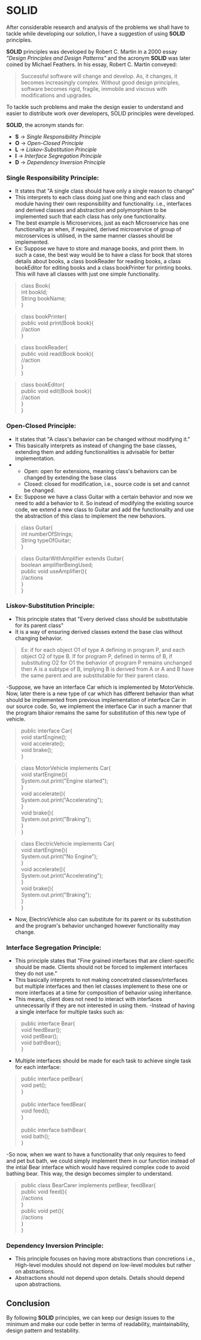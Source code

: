 # SOLID

After considerable research and analysis of the problems we shall have to tackle while developing our solution, I have a suggestion of using **SOLID** principles.

**SOLID** principles was developed by Robert C. Martin in a 2000 essay _"Design Principles and Design Patterns"_ and the acronym **SOLID** was later coined by Michael Feathers. In his essay, Robert C. Martin conveyed:
>Successful software will change and develop. As, it changes, it becomes increasingly complex. Without good design principles, software becomes rigid, fragile, immobile and viscous with modifications and upgrades.

To tackle such problems and make the design easier to understand and easier to distribute work over developers, SOLID principles were developed.

**SOLID**, the acronym stands for:
- **S** -> _Single Responsibility Principle_
- **O** -> _Open-Closed Principle_
- **L** -> _Liskov-Substitution Principle_
- **I** -> _Interface Segregation Principle_
- **D** -> _Dependency Inversion Principle_

### Single Responsibility Principle:
- It states that "A single class should have only a single reason to change"
- This interprets to each class doing just one thing and each class and module having their own responsibility and functionality. i.e., interfaces and derived classes and abstraction and polymorphism to be implemented such that each class has only one functionality.
- The best example is Microservices, just as each Microservice has one functionality an when, if required, derived microservice of group of microservices is utilised, in the same manner classes should be implemented.
- Ex: Suppose we have to store and manage books, and print them. In such a case, the best way would be to have a class for book that stores details about books, a class bookReader for reading books, a class bookEditor for editing books and a class bookPrinter for printing books. This will have all classes with just one simple functionality.
> class Book{\
int bookId;\
String bookName;\
}

>class bookPrinter{\
public void print(Book book){\
//action\
}

>class bookReader{\
public void read(Book book){\
//action\
}\
}

>class bookEditor{\
public void edit(Book book){\
//action\
}\
}

### Open-Closed Principle:
- It states that "A class's behavior can be changed without modifying it."
- This basically interprets as instead of changing the base classes, extending them and adding functionalities is advisable for better implementation.
- - Open: open for extensions, meaning class's behaviors can be changed by extending the base class
  - Closed: closed for modification, i.e., source code is set and cannot be changed.
- Ex: Suppose we have a class Guitar with a certain behavior and now we need to add a behavior to it. So instead of modifying the existing source code, we extend a new class to Guitar and add the functionality and use the abstraction of this class to implement the new behaviors.

> class Guitar{\
  int numberOfStrings;\
  String typeOfGuitar;\
}

> class GuitarWithAmplifier extends Guitar{\
  boolean amplifierBeingUsed;\
  public void useAmplifier(){\
  //actions\
  }\
}

### Liskov-Substitution Principle:
- This principle states that "Every derived class should be substitutable for its parent class"
- It is a way of ensuring derived classes extend the base clas without changing behavior.
> Ex:  if for each object O1 of type A defining in program P, and each object O2 of type B.
If for program P, defined in terms of B, if substituting O2 for O1 the behavior of program P remains unchanged then A is a subtype of B, implying B is derived from A or A and B have the same parent and are substitutable for their parent class.

-Suppose, we have an interface Car which is implemented by MotorVehicle. Now, later there is a new type of car which has different behavior than what should be implemented from previous implementation of interface Car in our source code. So, we implement the interface Car in such a manner that the program bhaior remains the same for substitution of this new type of vehicle.

> public interface Car{\
void startEngine();\
void accelerate();\
void brake();\
}

>class MotorVehicle implements Car{\
void startEngine(){\
System.out.print("Engine started");\
}\
void accelerate(){\
System.out.print("Accelerating");\
}\
void brake(){\
System.out.print("Braking");\
}\
}

>class ElectricVehicle implements Car{\
void startEngine(){\
System.out.print("No Engine");\
}\
void accelerate(){\
System.out.print("Accelerating");\
}\
void brake(){\
System.out.print("Braking");\
}\
}
- Now, ElectricVehicle also can substitute for its parent or its substitution and the program's behavior unchanged however functionality may change.

### Interface Segregation Principle:
- This principle states that "Fine grained interfaces that are client-specific should be made. Clients should not be forced to implement interfaces they do not use."
- This basically interprets to not making concetrated classes/interfaces but multiple interfaces and then let classes implement to these one or more interfaces at a time for composition of behavior using inheritance.
- This means, client does not need to interact with interfaces unnecessarily if they are not interested in using them.
-Instead of having a single interface for multiple tasks such as:
> public interface Bear{\
    void feedBear();\
    void petBear();\
    void bathBear();\
}

- Multiple interfaces should be made for each task to achieve single task for each interface:
> public interface petBear{\
void pet();\
}\
\
public interface feedBear{\
void feed();\
}\
\
public interface bathBear{\
void bath();\
}

-So now, when we want to have a functionality that only requires to feed and pet but bath, we could simply implement them in our function instead of the intial Bear interface which would have required complex code to avoid bathing bear. This way, the design becomes simpler to understand.

> public class BearCarer implements petBear, feedBear{\
public void feed(){\
//actions\
}\
public void pet(){\
//actions\
}\
}

### Dependency Inversion Principle:
- This principle focuses on having more abstractions than concretions i.e., High-level modules should not depend on low-level modules but rather on abstractions.
- Abstractions should not depend upon details. Details should depend upon abstractions.

## Conclusion

By following **SOLID** principles, we can keep our design issues to the minimum and make our code better in terms of readability, maintainability, design pattern and testability.